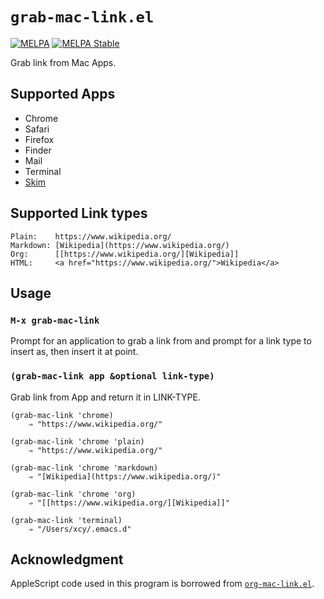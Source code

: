# `grab-mac-link.el`

[![MELPA](https://melpa.org/packages/grab-mac-link-badge.svg)](https://melpa.org/#/grab-mac-link)
[![MELPA Stable](https://stable.melpa.org/packages/grab-mac-link-badge.svg)](https://stable.melpa.org/#/grab-mac-link)

Grab link from Mac Apps.

## Supported Apps

- Chrome
- Safari
- Firefox
- Finder
- Mail
- Terminal
- [Skim](http://skim-app.sourceforge.net/)

## Supported Link types

    Plain:    https://www.wikipedia.org/
    Markdown: [Wikipedia](https://www.wikipedia.org/)
    Org:      [[https://www.wikipedia.org/][Wikipedia]]
    HTML:     <a href="https://www.wikipedia.org/">Wikipedia</a>

## Usage

### `M-x grab-mac-link`

Prompt for an application to grab a link from and prompt for a link
type to insert as, then insert it at point.

### `(grab-mac-link app &optional link-type)`

Grab link from App and return it in LINK-TYPE.

``` emacs-lisp
(grab-mac-link 'chrome)
    ⇒ "https://www.wikipedia.org/"

(grab-mac-link 'chrome 'plain)
    ⇒ "https://www.wikipedia.org/"

(grab-mac-link 'chrome 'markdown)
    ⇒ "[Wikipedia](https://www.wikipedia.org/)"

(grab-mac-link 'chrome 'org)
    ⇒ "[[https://www.wikipedia.org/][Wikipedia]]"

(grab-mac-link 'terminal)
    ⇒ "/Users/xcy/.emacs.d"
```

## Acknowledgment

AppleScript code used in this program is borrowed from [`org-mac-link.el`](http://orgmode.org/worg/org-contrib/org-mac-link.html).
